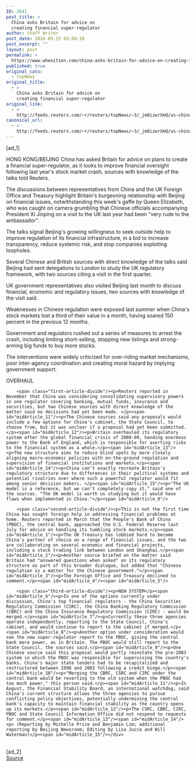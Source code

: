 ```yaml
---
ID: 3641
post_title: >
  China asks Britain for advice on
  creating financial super-regulator
author: Staff Writer
post_date: 2016-05-15 03:58:16
post_excerpt: ""
layout: post
permalink: >
  https://www.whenitson.com/china-asks-britain-for-advice-on-creating-financial-super-regulator/
published: true
original_cats:
  - topNews
original_title:
  - >
    China asks Britain for advice on
    creating financial super-regulator
original_link:
  - >
    http://feeds.reuters.com/~r/reuters/topNews/~3/_jm8izwrXmQ/us-china-regulator-britain-idUSKCN0Y6003
canonical_url:
  - >
    http://feeds.reuters.com/~r/reuters/topNews/~3/_jm8izwrXmQ/us-china-regulator-britain-idUSKCN0Y6003
---
```

 [ad_1]
<br><div id="articleText">
<span id="midArticle_start"/>

<span id="midArticle_0"/><span class="focusParagraph" readability="6"><p><span class="articleLocation">HONG KONG/BEIJING</span> China has asked Britain for advice on plans to create a financial super-regulator, as it looks to improve financial oversight following last year's stock market crash, sources with knowledge of the talks told Reuters.</p></span><span id="midArticle_1"/><p>The discussions between representatives from China and the UK Foreign Office and Treasury highlight Britain's burgeoning relationship with Beijing on financial issues, notwithstanding this week's gaffe by Queen Elizabeth, who was caught on camera grumbling that Chinese officials accompanying President Xi Jinping on a visit to the UK last year had been "very rude to the ambassador".</p><span id="midArticle_2"/><p>The talks signal Beijing's growing willingness to seek outside help to improve regulation of its financial infrastructure, in a bid to increase transparency, reduce systemic risk, and stop companies exploiting loopholes.</p><span id="midArticle_3"/><p>Several Chinese and British sources with direct knowledge of the talks said Beijing had sent delegations to London to study the UK regulatory framework, with two sources citing a visit in the first quarter. </p><span id="midArticle_4"/><p>UK government representatives also visited Beijing last month to discuss financial, economic and regulatory issues, two sources with knowledge of the visit said.</p><span id="midArticle_5"/><p>Weaknesses in Chinese regulation were exposed last summer when China's stock markets lost a third of their value in a month, having soared 150 percent in the previous 12 months.</p><span id="midArticle_6"/><p>Government and regulators rushed out a series of measures to arrest the crash, including limiting short-selling, stopping new listings and strong-arming big funds to buy more stocks.</p><span id="midArticle_7"/><p>The interventions were widely criticized for over-riding market mechanisms, poor inter-agency coordination and creating moral hazard by implying government support.</p><span id="midArticle_8"/><span id="midArticle_9"/><p>OVERHAUL</p><span id="midArticle_10"/>
        
        <span class="first-article-divide"/><p>Reuters reported in November that China was considering consolidating supervisory powers in one regulator covering banking, mutual funds, insurance and securities, but two Chinese sources with direct knowledge of the matter said no decisions had yet been made. </p><span id="midArticle_11"/><p>The Chinese sources said any proposals would include a few options for China's cabinet, the State Council, to choose from, but it was unclear if a proposal had yet been submitted. </p><span id="midArticle_12"/><p>Britain overhauled its regulatory system after the global financial crisis of 2008-09, handing enormous power to the Bank of England, which is responsible for averting risks to the financial system as a whole.</p><span id="midArticle_13"/><p>The new structure aims to reduce blind spots by more closely aligning macro-economic policies with on-the-ground regulation and supervision of financial institutions and markets.</p><span id="midArticle_14"/><p>China can't exactly recreate Britain's regulatory structure due to differences in their political systems and potential rivalries over where such a powerful regulator would fit among senior decision makers. </p><span id="midArticle_15"/><p>"The UK model is a reference, but we can't completely copy it," said one of the sources. "The UK model is worth us studying but it would have flaws when implemented in China."</p><span id="midArticle_0"/>
        
        <span class="second-article-divide"/><p>This is not the first time China has sought foreign help in addressing financial problems at home. Reuters reported in March that the People's Bank of China (PBOC), the central bank, approached the U.S. Federal Reserve last July for advice on handling its tumbling stock markets.</p><span id="midArticle_1"/><p>The UK Treasury has lobbied hard to become China's partner of choice on a range of financial issues, and the two are collaborating on several economic and financial projects, including a stock trading link between London and Shanghai.</p><span id="midArticle_2"/><p>Another source briefed on the matter said Britain had "answered questions when asked" on its regulatory structure as part of this broader dialogue, but added that "Chinese regulation is a matter for the Chinese government."</p><span id="midArticle_3"/><p>The Foreign Office and Treasury declined to comment.</p><span id="midArticle_4"/><span id="midArticle_5"/>
        
        <span class="third-article-divide"/><p>NEW SYSTEM</p><span id="midArticle_6"/><p>In one of the options currently under discussion, China's top financial regulators - the China Securities Regulatory Commission (CSRC), the China Banking Regulatory Commission (CBRC) and the China Insurance Regulatory Commission (CIRC) - would be merged.</p><span id="midArticle_7"/><p>Currently these three agencies operate independently, reporting to the State Council, China's cabinet, and would continue to report to the cabinet if merged.</p><span id="midArticle_8"/><p>Another option under consideration would see the new super-regulator report to the PBOC, giving the central bank more power, as in Britain. The PBOC would still report to the State Council, the sources said.</p><span id="midArticle_9"/><p>One Chinese source said this proposal would partly reinstate the pre-2003 system in which the PBOC was responsible for supervising the country's banks. China's major state lenders had to be recapitalized and restructured between 1998 and 2003 following a credit binge.</p><span id="midArticle_10"/><p>"Merging the CBRC, CSRC and CIRC under the central bank would be reverting to the old system when the PBOC had too much power," this person said.</p><span id="midArticle_11"/><p>In August, the Financial Stability Board, an international watchdog, said China's current structure allows the three agencies to pursue conflicting policy objectives, potentially undermining the central bank's capacity to maintain financial stability as the country opens up its markets.</p><span id="midArticle_12"/><p>The CSRC, CBRC, CIRC, PBOC and State Council Information Office did not respond to requests for comment.</p><span id="midArticle_13"/><span id="midArticle_14"/><p> (Reporting by Michelle Price and Benjamin Lim; additional reporting by Beijing Newsroom; Editing by Lisa Jucca and Will Waterman)</p><span id="midArticle_15"/></div>
<br>[ad_2]
<br><a href="http://feeds.reuters.com/~r/reuters/topNews/~3/_jm8izwrXmQ/us-china-regulator-britain-idUSKCN0Y6003">Source </a>